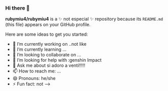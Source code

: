 ### Hi there 👋

**rubymiu4/rubymiu4** is a ✨ not especial ✨ repository because its `README.md` (this file) appears on your GitHub profile.

Here are some ideas to get you started:

- 🔭 I’m currently working on ..not like 
- 🌱 I’m currently learning ...
- 👯 I’m looking to collaborate on ...
- 🤔 I’m looking for help with :genshin Impact
- 💬 Ask me about si adoro a venti!!!!!
- 📫 How to reach me: ...
- 😄 Pronouns: he/she
- ⚡ Fun fact: not
-->

